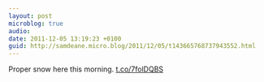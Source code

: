 ```yaml
---
layout: post
microblog: true
audio: 
date: 2011-12-05 13:19:23 +0100
guid: http://samdeane.micro.blog/2011/12/05/t143665768737943552.html
---
```

Proper snow here this morning. [t.co/7folDQBS](http://t.co/7folDQBS)
